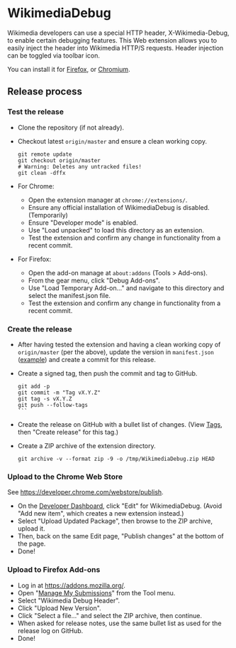 # WikimediaDebug

Wikimedia developers can use a special HTTP header, X-Wikimedia-Debug, to
enable certain debugging features. This Web extension allows you to easily
inject the header into Wikimedia HTTP/S requests. Header injection can be
toggled via toolbar icon.

You can install it for [Firefox](https://addons.mozilla.org/en-US/firefox/addon/wikimedia-debug-header/), or
[Chromium](https://chrome.google.com/webstore/detail/wikimediadebug/binmakecefompkjggiklgjenddjoifbb).

## Release process

### Test the release

* Clone the repository (if not already).
* Checkout latest `origin/master` and ensure a clean working copy.

  ```
  git remote update
  git checkout origin/master
  # Warning: Deletes any untracked files!
  git clean -dffx
  ```
* For Chrome:
  - Open the extension manager at `chrome://extensions/`.
  - Ensure any official installation of WikimediaDebug is disabled. (Temporarily)
  - Ensure "Developer mode" is enabled.
  - Use "Load unpacked" to load this directory as an extension.
  - Test the extension and confirm any change in functionality from a recent commit.
* For Firefox:
  - Open the add-on manage at `about:addons` (Tools > Add-ons).
  - From the gear menu, click "Debug Add-ons".
  - Use "Load Temporary Add-on..." and navigate to this directory and select the manifest.json file.
  - Test the extension and confirm any change in functionality from a recent commit.

### Create the release

* After having tested the extension and having a clean working copy
  of `origin/master` (per the above), update the version in `manifest.json` ([example](https://github.com/wikimedia/WikimediaDebug/commit/a2c6cb5b3c89258224bfa906291104e7c5bf77a8))
  and create a commit for this release.
* Create a signed tag, then push the commit and tag to GitHub.

  ````
  git add -p
  git commit -m "Tag vX.Y.Z"
  git tag -s vX.Y.Z
  git push --follow-tags
  ```
* Create the release on GitHub with a bullet list of changes. (View  [Tags](https://github.com/wikimedia/WikimediaDebug/tags), then "Create release" for this tag.) 
* Create a ZIP archive of the extension directory.

  ```
  git archive -v --format zip -9 -o /tmp/WikimediaDebug.zip HEAD
  ```

### Upload to the Chrome Web Store

See <https://developer.chrome.com/webstore/publish>.

* On the [Developer Dashboard](https://chrome.google.com/webstore/developer/dashboard), click "Edit" for WikimediaDebug. (Avoid "Add new item", which creates a new extension instead.)
* Select "Upload Updated Package", then browse to the ZIP archive, upload it.
* Then, back on the same Edit page, "Publish changes" at the bottom of the page.
* Done!

### Upload to Firefox Add-ons

* Log in at <https://addons.mozilla.org/>.
* Open "[Manage My Submissions](https://addons.mozilla.org/en-US/developers/addons)" from the Tool menu.
* Select "Wikimedia Debug Header".
* Click "Upload New Version".
* Click "Select a file..." and select the ZIP archive, then continue.
* When asked for release notes, use the same bullet list as used for the release log on GitHub.
* Done!
